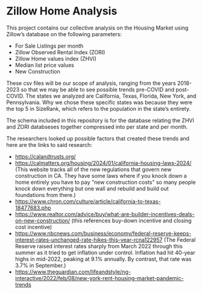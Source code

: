 # Zillow Home Analysis

This project contains our collective analysis on the Housing Market using Zillow’s database on the following parameters: 

-	For Sale Listings per month
- Zillow Observed Rental Index (ZORI)
-	Zillow Home values index (ZHVI)
-	Median list price values
- New Construction

These csv files will be our scope of analysis, ranging from the years 2018-2023 so that we may be able to see possible trends pre-COVID and post-COVID. The states we analyzed are California, Texas, Florida, New York, and Pennsylvania. Why we chose these specific states was because they were the top 5 in SizeRank, which refers to the population in the state’s entirety.

The schema included in this repository is for the database relating the ZHVI and ZORI databseses together compressed into per state and per month. 

The researchers looked up possible factors that created these trends and here are the links to said research:

- https://calandtrusts.org/
- https://calmatters.org/housing/2024/01/california-housing-laws-2024/ (This website tracks all of the new regulations that govern new construction in CA. They have some laws where if you knock down a home entirely you have to pay "new construction costs" so many people knock down everything but one wall and rebuild and build out foundations from there.)
- https://www.chron.com/culture/article/california-to-texas-18477683.php
- https://www.realtor.com/advice/buy/what-are-builder-incentives-deals-on-new-construction/ (this references buy-down incentive and closing cost incentive)
- https://www.nbcnews.com/business/economy/federal-reserve-keeps-interest-rates-unchanged-rate-hikes-this-year-rcna122957 (The Federal Reserve raised interest rates sharply from March 2022 through this summer as it tried to get inflation under control. Inflation had hit 40-year highs in mid-2022, peaking at 9.1% annually. By contrast, that rate was 3.7% in September.)
- https://www.theguardian.com/lifeandstyle/ng-interactive/2022/feb/08/new-york-rent-housing-market-pandemic-trends
